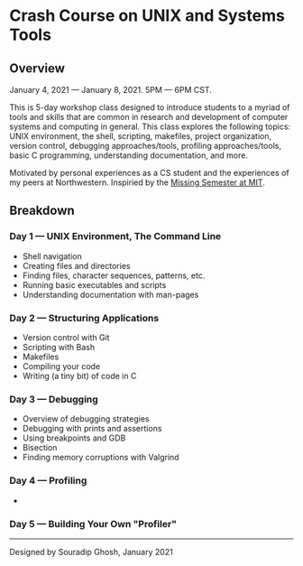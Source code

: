 # Crash Course on UNIX and Systems Tools 


## Overview

January 4, 2021 — January 8, 2021.  5PM — 6PM CST.

This is 5-day workshop class designed to introduce students to a myriad of 
tools and skills that are common in research and development of computer 
systems and computing in general. This class explores the following topics:
UNIX environment, the shell, scripting, makefiles, project organization, 
version control, debugging approaches/tools, profiling approaches/tools, basic 
C programming, understanding documentation, and more.  

Motivated by personal experiences as a CS student and the experiences of 
my peers at Northwestern. Inspiried by the [Missing Semester at MIT](https://missing.csail.mit.edu/).

## Breakdown

### Day 1 — UNIX Environment, The Command Line
- Shell navigation 
- Creating files and directories
- Finding files, character sequences, patterns, etc.
- Running basic executables and scripts
- Understanding documentation with man-pages

### Day 2 — Structuring Applications 
- Version control with Git 
- Scripting with Bash
- Makefiles 
- Compiling your code 
- Writing (a tiny bit) of code in C

### Day 3 — Debugging 
- Overview of debugging strategies 
- Debugging with prints and assertions 
- Using breakpoints and GDB
- Bisection
- Finding memory corruptions with Valgrind 

### Day 4 — Profiling 
- 

### Day 5 — Building Your Own "Profiler"

---

Designed by Souradip Ghosh, January 2021
